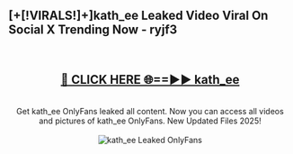 <h2>[+[!VIRALS!]+]kath_ee Leaked Video Viral On Social X Trending Now - ryjf3</h2>
<br>
<div align="center">
<h2><a href="https://libra.edu.pl?kath_ee" rel="nofollow">🔴 CLICK HERE 🌐==►► kath_ee</a></h2>
<br>
Get kath_ee OnlyFans leaked all content. Now you can access all videos and pictures of kath_ee OnlyFans. New Updated Files 2025!
<br>
<br>
<a href="https://libra.edu.pl?kath_ee" rel="nofollow" data-target="animated-image.originalLink"><img src="https://i.ibb.co.com/WyWwxjT/player-gif2.gif" alt="kath_ee Leaked OnlyFans" style="max-width: 100%; display: inline-block;" data-target="animated-image.originalImage"></a>
</div>
<br>